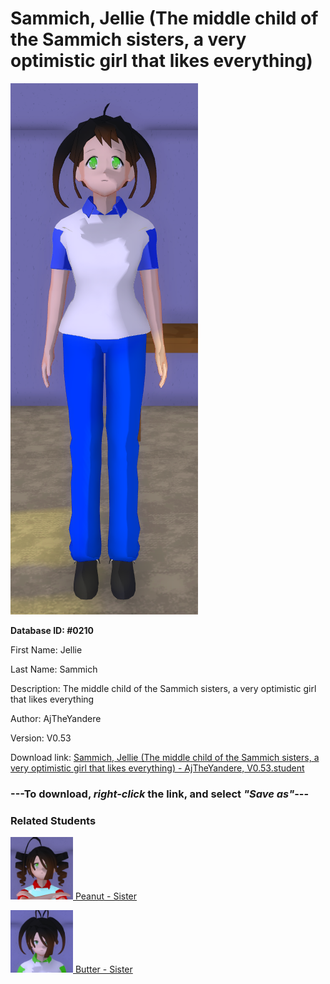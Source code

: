 # Sammich, Jellie (The middle child of the Sammich sisters, a very optimistic girl that likes everything)

<img src="../../Files/Images/Sammich, Jellie (The middle child of the Sammich sisters, a very optimistic girl that likes everything).png" title="Sammich, Jellie (The middle child of the Sammich sisters, a very optimistic girl that likes everything) - AjTheYandere, V0.53">

**Database ID: #0210**

First Name: Jellie

Last Name: Sammich

Description: The middle child of the Sammich sisters, a very optimistic girl that likes everything

Author: AjTheYandere

Version: V0.53

Download link: <a href="https://raw.githubusercontent.com/Arbiter1223/Daigaku-Gurashi-Custom-Students/master/Files/Student%20Files/Sammich%2C%20Jellie%20(The%20middle%20child%20of%20the%20Sammich%20sisters%2C%20a%20very%20optimistic%20girl%20that%20likes%20everything)%20-%20AjTheYandere%2C%20V0.53.student">Sammich, Jellie (The middle child of the Sammich sisters, a very optimistic girl that likes everything) - AjTheYandere, V0.53.student</a>

### ---**To download, _right-click_ the link, and select _"Save as"_**---

### Related Students

<a href="Sammich, Peanut (The oldest of the Sammich sisters, a total bully).md"><img src="../../Files/Thumbs/Sammich, Peanut (The oldest of the Sammich sisters, a total bully).png" height="100" width="100" title="Sammich, Peanut (The oldest of the Sammich sisters, a total bully) - AjTheYandere, V0.53"></a><a href="Sammich, Peanut (The oldest of the Sammich sisters, a total bully).md"> Peanut - Sister</a>

<a href="Sammich, Butter (The youngest of the Sammich sisters, a very boring girl).md"><img src="../../Files/Thumbs/Sammich, Butter (The youngest of the Sammich sisters, a very boring girl).png" height="100" width="100" title="Sammich, Butter (The youngest of the Sammich sisters, a very boring girl) - AjTheYandere, V0.53"></a><a href="Sammich, Butter (The youngest of the Sammich sisters, a very boring girl).md"> Butter - Sister</a>

